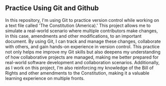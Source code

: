 
## Practice Using Git and Github

In this repository, I'm using Git to practice version control while working on a text file called 'The Constitution (America).' This project allows me to simulate a real-world scenario where multiple contributors make changes, in this case, amendments and other modifications, to an important document. By using Git, I can track and manage these changes, collaborate with others, and gain hands-on experience in version control. This practice not only helps me improve my Git skills but also deepens my understanding of how collaborative projects are managed, making me better prepared for real-world software development and collaboration scenarios. Additionally, as I work on this project, I'm also reinforcing my knowledge of the Bill of Rights and other amendments to the Constitution, making it a valuable learning experience on multiple fronts.
